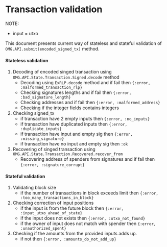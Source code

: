 # Transaction validation

NOTE:
* input = utxo

This document presents current way of stateless and stateful validation of
`OMG.API.submit(encoded_signed_tx)` method.

#### Stateless validation

1. Decoding of encoded singed transaction using `OMG.API.State.Transaction.Signed.decode` method
    * Decoding using `ExRLP.decode` method and if fail then `{:error, :malformed_transaction_rlp}`
    * Checking signatures lengths and if fail then `{:error, :bad_signature_length}`
    * Checking addresses and if fail then `{:error, :malformed_address}`
    * Checking if the integer fields contains integers
2. Checking signed_tx
    * if transaction have 2 empty inputs then `{:error, :no_inputs}`
    * if transaction have duplicated inputs then `{:error, :duplicate_inputs}`
    * if transaction have input and empty sig then  `{:error, :missing_signature}`
    * if transaction have no input and empty sig then `:ok`
3. Recovering of singed transaction using `OMG.API.State.Transaction.Recovered.recover_from`
    * Recovering address of spenders from signatures and if fail then `{:error, :signature_corrupt}`

#### Stateful validation

1. Validating block size
    * if the number of transactions in block exceeds limit then `{:error, :too_many_transactions_in_block}`
2. Checking correction of input positions
    * if the input is from the future block then `{:error, :input_utxo_ahead_of_state}`
    * if the input does not exists then `{:error, :utxo_not_found}`
    * if the owner of input does not match with spender then `{:error, :unauthorized_spent}`
3. Checking if the amounts from the provided inputs adds up.
    * if not then `{:error, :amounts_do_not_add_up}`
